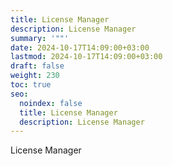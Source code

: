 ```yaml
---
title: License Manager
description: License Manager
summary: '""'
date: 2024-10-17T14:09:00+03:00
lastmod: 2024-10-17T14:09:00+03:00
draft: false
weight: 230
toc: true
seo:
  noindex: false
  title: License Manager
  description: License Manager
---
```

License Manager
